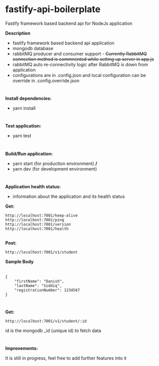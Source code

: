 # fastify-api-boilerplate
Fastify framework based backend api for NodeJs application

**Description**
* fastify framework based backend api application
* mongodb database
* rabbitMQ producer and consumer support - ~~Currently RabbitMQ connection method is commnented while setting up server in app.js~~
* rabbitMQ auto re-connectivity logic after RabbitMQ is down from application
* configurations are in .config.json and local configuration can be override in .config.override.json

#
**Install dependencies:**
* yarn install

#
**Test application:**
* yarn test

#
**Build/Run application:**
* yarn start (for production environment) **/**
* yarn dev (for development environment)

#
**Application health status:**
* information about the application and its health status

**Get:**
```
http://localhost:7001/keep-alive
http://localhost:7001/ping
http://localhost:7001/version
http://localhost:7001/health
```

##
**Post:**
```
http://localhost:7001/v1/student
```
**Sample Body**
######
```
{
	"firstName": "Danish",
	"lastName": "Siddiq",
	"registrationNumber": 1234567
}
```

#

**Get:**
```
http://localhost:7001/v1/student/:id
```

id is the mongodb _id (unique id) to fetch data
#


**Improvements:**

It is still in progress, feel free to add further features into it

